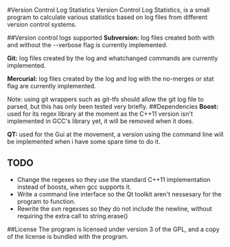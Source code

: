 #Version Control Log Statistics
Version Control Log Statistics, is a small program to calculate various statistics based on log files from different version control systems.

##Version control logs supported
**Subversion:** log files created both with and without the --verbose flag is currently implemented.

**Git:** log files created by the log and whatchanged commands are currently implemented.

**Mercurial:** log files created by the log and log with the no-merges or stat flag are currently implemented.

Note: using git wrappers such as git-tfs should allow the git log file to parsed, but this has only been tested very briefly.
##Dependencies
**Boost:** used for its regex library at the moment as the C++11 version isn't implemented in GCC's library yet, it will be removed when it does.

**QT:** used for the Gui at the movement, a version using the command line will be implemented when i have some spare time to do it.

## TODO
+ Change the regexes so they use the standard C++11 implementation instead of boosts, when gcc supports it.
+ Write a command line interface so the Qt toolkit aren't nessesary for the program to function.
+ Rewrite the svn regexses so they do not include the newline, without requiring the extra call to string.erase()

##License
The program is licensed under version 3 of the GPL, and a copy of the license is bundled with the program. 
